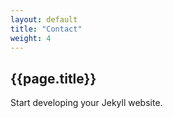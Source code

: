 ```yaml
---
layout: default
title: "Contact"
weight: 4
---
```


## {{page.title}}

Start developing your Jekyll website.
